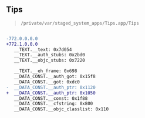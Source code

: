 ## Tips

> `/private/var/staged_system_apps/Tips.app/Tips`

```diff

-772.0.0.0.0
+772.1.0.0.0
   __TEXT.__text: 0x7d054
   __TEXT.__auth_stubs: 0x2bd0
   __TEXT.__objc_stubs: 0x7220

   __TEXT.__eh_frame: 0x698
   __DATA_CONST.__auth_got: 0x15f8
   __DATA_CONST.__got: 0xdc0
-  __DATA_CONST.__auth_ptr: 0x1120
+  __DATA_CONST.__auth_ptr: 0x1050
   __DATA_CONST.__const: 0x1f88
   __DATA_CONST.__cfstring: 0x800
   __DATA_CONST.__objc_classlist: 0x110

```
